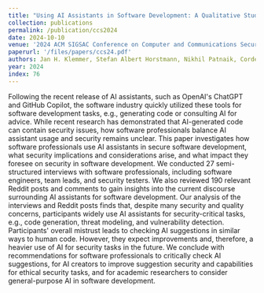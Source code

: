 ```yaml
---
title: "Using AI Assistants in Software Development: A Qualitative Study on Security Practices and Concerns"
collection: publications
permalink: /publication/ccs2024
date: 2024-10-10
venue: '2024 ACM SIGSAC Conference on Computer and Communications Security (CCS)'
paperurl: '/files/papers/ccs24.pdf'
authors: Jan H. Klemmer, Stefan Albert Horstmann, Nikhil Patnaik, Cordelia Ludden, Cordell Burton Jr., Carson Powers, Fabio Massacci, Akond Rahman, Daniel Votipka, Heather Richter Lipford, Awais Rashid, Alena Naiakshina, and Sascha Fahl  
year: 2024
index: 76
--- 
```

Following the recent release of AI assistants, such as OpenAI's ChatGPT and GitHub Copilot, the software industry quickly utilized these tools for software development tasks, e.g., generating code or consulting AI for advice. While recent research has demonstrated that AI-generated code can contain security issues, how software professionals balance AI assistant usage and security remains unclear. This paper investigates how software professionals use AI assistants in secure software development, what security implications and considerations arise, and what impact they foresee on security in software development. We conducted 27 semi-structured interviews with software professionals, including software engineers, team leads, and security testers. 
We also reviewed 190 relevant Reddit posts and comments to gain insights into the current discourse surrounding AI assistants for software development. Our analysis of the interviews and Reddit posts finds that, despite many security and quality concerns, participants widely use AI assistants for security-critical tasks, e.g., code generation, threat modeling, and vulnerability detection.
Participants' overall mistrust leads to checking AI suggestions in similar ways to human code. However, they expect improvements and, therefore, a heavier use of AI for security tasks in the future. We conclude with recommendations for software professionals to critically check AI suggestions, for AI creators to improve suggestion security and capabilities for ethical security tasks, and for academic researchers to consider general-purpose AI in software development. 
